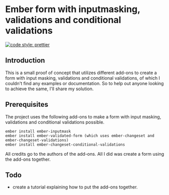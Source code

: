 
# Ember form with inputmasking, validations and conditional validations</h2>
  
[![code style: prettier](https://img.shields.io/badge/code_style-prettier-ff69b4.svg?style=flat-square)](https://github.com/prettier/prettier)

## Introduction
This is a small proof of concept that utilizes different add-ons to create a form with input masking, validations and conditional validations, of which I couldn't find any examples or documentation. So to help out anyone looking to achieve the same, I'll share my solution.

## Prerequisites

The project uses the following add-ons to make a form with input masking, validations and conditional validations possible.

```
ember install ember-inputmask
ember install ember-validated-form (which uses ember-changeset and ember-changeset-validations)
ember install ember-changeset-conditional-validations
```

All credits go to the authors of the add-ons. All I did was create a form using the add-ons together.

## Todo

* create a tutorial explaining how to put the add-ons together.
